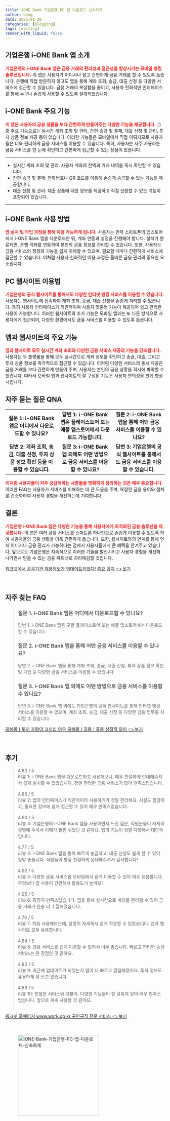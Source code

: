 ```yaml
---
title: iONE Bank 기업은행 PC 앱 다운로드 신속하게
author: bing
date: 2025-01-30
categories: [Blogging]
tags: [writing]
render_with_liquid: false
---
```



<h2 id='기업은행_i-ONE_Bank_앱_소개'>기업은행 i-ONE Bank 앱 소개</h2>

<p><b><span style="color: #ee2323;">기업은행의 i-ONE Bank 앱은 금융 거래의 편리성과 접근성을 향상시키는 모바일 뱅킹 솔루션입니다.</span></b> 이 앱은 사용자가 어디서나 쉽고 간편하게 금융 거래를 할 수 있도록 돕습니다. 은행에 직접 방문하지 않고도 앱을 통해 계좌 조회, 송금, 대출 신청 등 다양한 서비스에 접근할 수 있습니다. 금융 거래의 복잡함을 줄이고, 사용자 친화적인 인터페이스를 통해 누구나 손쉽게 사용할 수 있도록 설계되었습니다.</p>

<h2 id='i-ONE_Bank_주요_기능'>i-ONE Bank 주요 기능</h2>

<p><b><span style="color: #ee2323;">이 앱은 사용자의 금융 생활을 보다 간편하게 만들어주는 다양한 기능을 제공합니다.</span></b> 그 중 주요 기능으로는 실시간 계좌 조회 및 관리, 간편 송금 및 결제, 대출 신청 및 관리, 투자 상품 정보 제공 등이 있습니다. 이러한 기능들은 모바일에서 직접 이뤄지므로 사용자들은 더욱 편리하게 금융 서비스를 이용할 수 있습니다. 특히, 사용자는 자주 사용하는 금융 서비스를 한 눈에 확인하고 간편하게 접근할 수 있는 장점이 있습니다.</p>

<hr />

<ul>
    <li>실시간 계좌 조회 및 관리: 사용자 계좌의 잔액과 거래 내역을 즉시 확인할 수 있습니다.</li>
    <li>간편 송금 및 결제: 전화번호나 QR 코드를 이용해 손쉽게 송금할 수 있는 기능을 제공합니다.</li>
    <li>대출 신청 및 관리: 대출 상품에 대한 정보를 제공하고 직접 신청할 수 있는 기능이 포함되어 있습니다.</li>
</ul>

<hr />

<h2 id='i-ONE_Bank_사용_방법'>i-ONE Bank 사용 방법</h2>

<p><b><span style="color: #ee2323;">앱 설치 및 가입 과정을 통해 이용 가능하게 됩니다.</span></b> 사용자는 먼저 스마트폰의 앱스토어에서 i-ONE Bank 앱을 다운로드한 뒤, 계좌 연동과 설정을 진행해야 합니다. 설치가 완료되면, 은행 계좌를 연동하여 본인의 금융 정보를 관리할 수 있습니다. 또한, 사용자는 금융 서비스의 정의와 기능을 쉽게 이해할 수 있으며, 필요할 때마다 간편하게 서비스에 접근할 수 있습니다. 이처럼 사용자 친화적인 이용 과정은 올바른 금융 관리의 중요한 요소입니다.</p>

<h2 id='PC_웹사이트_이용법'>PC 웹사이트 이용법</h2>

<p><b><span style="color: #ee2323;">기업은행의 공식 웹사이트를 통해서도 다양한 인터넷 뱅킹 서비스를 이용할 수 있습니다.</span></b> 사용자는 웹사이트에 접속하여 계좌 조회, 송금, 대출 신청을 손쉽게 처리할 수 있습니다. 특히 사용자 인터페이스가 직관적이며 사용자 맞춤형 기능이 제공되어 쉽고 편리한 사용이 가능합니다. 이러한 웹사이트의 추가 기능은 모바일 앱과는 또 다른 방식으로 사용자에게 접근되어, 다양한 환경에서도 금융 서비스를 이용할 수 있도록 돕습니다.</p>

<h2 id='앱과_웹사이트의_주요_기능'>앱과 웹사이트의 주요 기능</h2>

<p><b><span style="color: #ee2323;">앱과 웹사이트 모두 실시간 계좌 조회와 다양한 금융 서비스 제공의 기능을 강조합니다.</span></b> 사용자는 두 플랫폼을 통해 모두 실시간으로 계좌 정보를 확인하고 송금, 대출, 그리고 투자 상품 정보를 즉각적으로 접근할 수 있습니다. 이처럼 다양한 서비스의 동시 제공은 금융 거래를 보다 간편하게 만들어 주며, 사용자는 본인의 금융 상황을 적시에 파악할 수 있습니다. 따라서 모바일 앱과 웹사이트의 잘 구성된 기능은 사용자 편의성을 크게 향상시킵니다.</p>

<h2 id='자주_묻는_질문_QNA'>자주 묻는 질문 QNA</h2>

<table>
    <tr>
        <td style="text-align: center; height: 17px;"><b>질문 1: i-ONE Bank 앱은 어디에서 다운로드할 수 있나요?</b></td>
        <td style="text-align: center; height: 17px;"><b>답변 1: i-ONE Bank 앱은 플레이스토어 또는 애플 앱스토어에서 다운로드 가능합니다.</b></td>
        <td style="text-align: center; height: 17px;"><b>질문 2: i-ONE Bank 앱을 통해 어떤 금융 서비스를 이용할 수 있나요?</b></td>
    </tr>
    <tr>
        <td style="text-align: center; height: 17px;"><b>답변 2: 계좌 조회, 송금, 대출 신청, 투자 상품 정보 확인 등을 이용할 수 있습니다.</b></td>
        <td style="text-align: center; height: 17px;"><b>질문 3: i-ONE Bank 앱 외에도 어떤 방법으로 금융 서비스를 이용할 수 있나요?</b></td>
        <td style="text-align: center; height: 17px;"><b>답변 3: 기업은행의 공식 웹사이트를 통해서도 금융 서비스를 이용할 수 있습니다.</b></td>
    </tr>
</table>

<p><b><span style="color: #ee2323;">이처럼 사용자들이 자주 궁금해하는 사항들을 명확하게 정리하는 것은 매우 중요합니다.</span></b> 이러한 FAQ는 사용자가 서비스를 이해하는 데 큰 도움을 주며, 복잡한 금융 용어와 절차를 간소화하여 사용자 경험을 개선하는데 기여합니다.</p>

<h2 id='결론'>결론</h2>

<p><b><span style="color: #ee2323;">기업은행 i-ONE Bank 앱은 다양한 기능을 통해 사용자에게 최적화된 금융 솔루션을 제공합니다.</span></b> 이 앱은 여러 금융 서비스를 스마트폰 하나만으로 손쉽게 이용할 수 있도록 하여 사용자들의 금융 생활을 더욱 간편하게 돕습니다. 또한, 웹사이트와의 연계를 통해 언제 어디서나 금융 관리가 가능하다는 점에서 사용자들에게 큰 혜택을 안겨주고 있습니다. 앞으로도 기업은행은 지속적으로 이러한 기술을 발전시키고 사용자 경험을 개선해 나가면서 믿을 수 있는 금융 파트너로 자리매김할 것입니다.</p>


<p><a class="click-button" title="워크넷에서 공공기관 채용정보가 업데이트되었다! 중요 공지" href="https://blackassets.github.io/posts/%EC%9B%8C%ED%81%AC%EB%84%B7%EC%97%90%EC%84%9C-%EA%B3%B5%EA%B3%B5%EA%B8%B0%EA%B4%80-%EC%B1%84%EC%9A%A9%EC%A0%95%EB%B3%B4%EA%B0%80-%EC%97%85%EB%8D%B0%EC%9D%B4%ED%8A%B8%EB%90%98%EC%97%88%EB%8B%A4!-%EC%A4%91%EC%9A%94-%EA%B3%B5%EC%A7%80/" rel="dofollow">워크넷에서 공공기관 채용정보가 업데이트되었다! 중요 공지 👈 보기</a></p><br>
<h2 id='자주_찾는_FAQ'>자주 찾는 FAQ</h2>
<div itemscope="" itemtype="https://schema.org/FAQPage"> 
<blockquote> 
<div itemscope="" itemprop="mainEntity" itemtype="https://schema.org/Question"> 
<h3 itemprop="name">질문 1. i-ONE Bank 앱은 어디에서 다운로드할 수 있나요?</h3> 
<div itemscope="" itemprop="acceptedAnswer" itemtype="https://schema.org/Answer"> 
<span itemprop="text"> 
<p>답변 1. i-ONE Bank 앱은 구글 플레이스토어 또는 애플 앱스토어에서 다운로드할 수 있습니다.</p> 
</span> 
</div> 
</div> 
<div itemscope="" itemprop="mainEntity" itemtype="https://schema.org/Question"> 
<h3 itemprop="name">질문 2. i-ONE Bank 앱을 통해 어떤 금융 서비스를 이용할 수 있나요?</h3> 
<div itemscope="" itemprop="acceptedAnswer" itemtype="https://schema.org/Answer"> 
<span itemprop="text"> 
<p>답변 2. i-ONE Bank 앱을 통해 계좌 조회, 송금, 대출 신청, 투자 상품 정보 확인 및 가입 등 다양한 금융 서비스를 이용할 수 있습니다.</p> 
</span> 
</div> 
</div> 
<div itemscope="" itemprop="mainEntity" itemtype="https://schema.org/Question"> 
<h3 itemprop="name">질문 3. i-ONE Bank 앱 외에도 어떤 방법으로 금융 서비스를 이용할 수 있나요?</h3> 
<div itemscope="" itemprop="acceptedAnswer" itemtype="https://schema.org/Answer"> 
<span itemprop="text"> 
<p>답변 3. i-ONE Bank 앱 외에도 기업은행의 공식 웹사이트를 통해 인터넷 뱅킹 서비스를 이용할 수 있으며, 계좌 조회, 송금, 대출 신청 등 다양한 금융 업무를 처리할 수 있습니다.</p> 
</span> 
</div> 
</div> 
</blockquote> 
</div>
<p><a class="click-button" title="꿈해몽ㅣ토끼 호랑이 코끼리 여우 꿈해몽ㅣ길몽ㅣ흉몽 상징적 의미" href="https://blackassets.github.io/posts/%EA%BF%88%ED%95%B4%EB%AA%BD%E3%85%A3%ED%86%A0%EB%81%BC-%ED%98%B8%EB%9E%91%EC%9D%B4-%EC%BD%94%EB%81%BC%EB%A6%AC-%EC%97%AC%EC%9A%B0-%EA%BF%88%ED%95%B4%EB%AA%BD%E3%85%A3%EA%B8%B8%EB%AA%BD%E3%85%A3%ED%9D%89%EB%AA%BD-%EC%83%81%EC%A7%95%EC%A0%81-%EC%9D%98%EB%AF%B8/" rel="dofollow">꿈해몽ㅣ토끼 호랑이 코끼리 여우 꿈해몽ㅣ길몽ㅣ흉몽 상징적 의미 👈 보기</a></p><br>
<h2 id='후기'>후기</h2>
<div itemscope itemtype="https://schema.org/Product">
  <blockquote>
  <div itemprop="review" itemscope itemtype="https://schema.org/Review">
      <div itemprop="reviewRating" itemscope itemtype="https://schema.org/Rating"> <span itemprop="ratingValue">4.80</span> / <span itemprop="bestRating">5</span> </div>
      <span itemprop="reviewBody">리뷰 1: i-ONE Bank 앱을 다운로드하고 사용해보니, 매우 친절하게 안내해주셔서 쉽게 설치할 수 있었습니다. 정말 편리한 금융 서비스가 많아 만족스럽습니다.</span>
  </div>
  <br>
  <div itemprop="review" itemscope itemtype="https://schema.org/Review">
      <div itemprop="reviewRating" itemscope itemtype="https://schema.org/Rating"> <span itemprop="ratingValue">4.85</span> / <span itemprop="bestRating">5</span> </div>
      <span itemprop="reviewBody">리뷰 2: 앱의 인터페이스가 직관적이라 사용하기가 정말 편리해요. 시설도 깔끔하고, 필요한 정보에 쉽게 접근할 수 있어 매우 만족스럽습니다.</span>
  </div>
  <br>
  <div itemprop="review" itemscope itemtype="https://schema.org/Review">
      <div itemprop="reviewRating" itemscope itemtype="https://schema.org/Rating"> <span itemprop="ratingValue">4.90</span> / <span itemprop="bestRating">5</span> </div>
      <span itemprop="reviewBody">리뷰 3: 기업은행의 i-ONE Bank 앱을 사용하면서 느낀 점은, 직원분들이 자세히 설명해 주셔서 이해가 훨씬 쉬웠던 것 같아요. 앱의 기능이 정말 다양해서 대만족입니다.</span>
  </div>
  <br>
  <div itemprop="review" itemscope itemtype="https://schema.org/Review">
      <div itemprop="reviewRating" itemscope itemtype="https://schema.org/Rating"> <span itemprop="ratingValue">4.77</span> / <span itemprop="bestRating">5</span> </div>
      <span itemprop="reviewBody">리뷰 4: i-ONE Bank 앱을 통해 빠르게 송금하고, 대출 신청도 쉽게 할 수 있어 정말 좋습니다. 직원들이 항상 친절하게 응대해주셔서 감사합니다!</span>
  </div>
  <br>
  <div itemprop="review" itemscope itemtype="https://schema.org/Review">
      <div itemprop="reviewRating" itemscope itemtype="https://schema.org/Rating"> <span itemprop="ratingValue">4.92</span> / <span itemprop="bestRating">5</span> </div>
      <span itemprop="reviewBody">리뷰 5: 다양한 금융 서비스를 모바일에서 쉽게 이용할 수 있어 매우 유용합니다. 무엇보다 앱 사용이 간편해서 활용도가 높아요!</span>
  </div>
  <br>
  <div itemprop="review" itemscope itemtype="https://schema.org/Review">
      <div itemprop="reviewRating" itemscope itemtype="https://schema.org/Rating"> <span itemprop="ratingValue">4.95</span> / <span itemprop="bestRating">5</span> </div>
      <span itemprop="reviewBody">리뷰 6: 굉장히 만족스럽습니다. 앱을 통해 실시간으로 계좌를 관리할 수 있어 금융 거래가 한층 더 수월해졌습니다.</span>
  </div>
  <br>
  <div itemprop="review" itemscope itemtype="https://schema.org/Review">
      <div itemprop="reviewRating" itemscope itemtype="https://schema.org/Rating"> <span itemprop="ratingValue">4.76</span> / <span itemprop="bestRating">5</span> </div>
      <span itemprop="reviewBody">리뷰 7: 처음 사용해보는데, 설명이 자세해서 쉽게 적응할 수 있었습니다. 앱과 웹사이트 모두 유용합니다.</span>
  </div>
  <br>
  <div itemprop="review" itemscope itemtype="https://schema.org/Review">
      <div itemprop="reviewRating" itemscope itemtype="https://schema.org/Rating"> <span itemprop="ratingValue">4.84</span> / <span itemprop="bestRating">5</span> </div>
      <span itemprop="reviewBody">리뷰 8: 금융 서비스를 쉽게 이용할 수 있어서 너무 좋습니다. 빠르고 편리한 송금 서비스는 큰 장점인 것 같아요.</span>
  </div>
  <br>
  <div itemprop="review" itemscope itemtype="https://schema.org/Review">
      <div itemprop="reviewRating" itemscope itemtype="https://schema.org/Rating"> <span itemprop="ratingValue">4.80</span> / <span itemprop="bestRating">5</span> </div>
      <span itemprop="reviewBody">리뷰 9: 최근에 업데이트가 되었는지 앱이 더 빠르고 깔끔해졌어요. 투자 정보도 유용하게 잘 쓰고 있습니다.</span>
  </div>
  <br>
  <div itemprop="review" itemscope itemtype="https://schema.org/Review">
      <div itemprop="reviewRating" itemscope itemtype="https://schema.org/Rating"> <span itemprop="ratingValue">4.89</span> / <span itemprop="bestRating">5</span> </div>
      <span itemprop="reviewBody">리뷰 10: 친절한 서비스와 더불어, 다양한 기능들이 잘 갖춰져 있어 매우 만족스럽습니다. 앞으로 계속 사용할 것 같아요.</span>
  </div>
  <br>
  </blockquote>
</div>
<p><a class="click-button" title="워크넷 홈페이지 www.work.go.kr 구인구직 전문 서비스" href="https://blackassets.github.io/posts/%EC%9B%8C%ED%81%AC%EB%84%B7-%ED%99%88%ED%8E%98%EC%9D%B4%EC%A7%80-www.work.go.kr-%EA%B5%AC%EC%9D%B8%EA%B5%AC%EC%A7%81-%EC%A0%84%EB%AC%B8-%EC%84%9C%EB%B9%84%EC%8A%A4/" rel="dofollow">워크넷 홈페이지 www.work.go.kr 구인구직 전문 서비스 👈 보기</a></p><br>
<figure class="image"><img src="https://blackassets.github.io/assets/img/thumbnail/iONE-Bank-기업은행-PC-앱-다운로드-신속하게.webp" alt="iONE-Bank-기업은행-PC-앱-다운로드-신속하게" width="256" height="256"></figure>